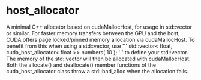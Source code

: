 # host_allocator
A minimal C++ allocator based on cudaMallocHost, for usage in std::vector or similar.
For faster memory transfers between the GPU and the host, CUDA offers page locked/pinned
memory allocation via cudaMallocHost. 
To benefit from this when using a std::vector, use 
'''
  std::vector< float, cuda_host_allocator< float >> numbers( 10 );
'''
to define your std::vector. The memory of the std::vector will then be allocated with cudaMallocHost.
Both the allocate() and deallocate() member functions of the cuda_host_allocator class throw 
a std::bad_alloc when the allocation fails.
 
